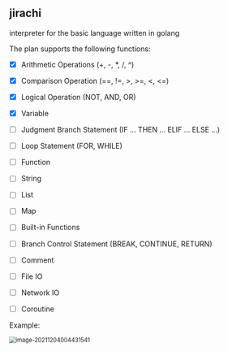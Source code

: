 ## jirachi

interpreter for the basic language written in golang

The plan supports the following functions:

- [x] Arithmetic Operations (+, -, *, /, ^)
- [x] Comparison Operation (==, !=, >, >=, <, <=)
- [x] Logical Operation (NOT, AND, OR)
- [x] Variable
- [ ] Judgment Branch Statement (IF ... THEN ... ELIF ... ELSE ...)
- [ ] Loop Statement (FOR, WHILE)
- [ ] Function
- [ ] String
- [ ] List
- [ ] Map
- [ ] Built-in Functions
- [ ] Branch Control Statement (BREAK, CONTINUE, RETURN)
- [ ] Comment
- [ ] File IO
- [ ] Network IO
- [ ] Coroutine



Example:

<img src="https://img.caiyifan.cn/typora_picgo/image-20211204004431541.png" alt="image-20211204004431541" style="zoom:80%;" /> 
